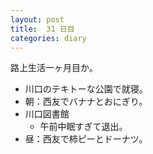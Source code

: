 ```yaml
---
layout: post
title:  31 日目
categories: diary
---
```


路上生活一ヶ月目か。

* 川口のテキトーな公園で就寝。
* 朝：西友でバナナとおにぎり。
* 川口図書館
  * 午前中眠すぎて退出。
* 昼：西友で柿ピーとドーナツ。

